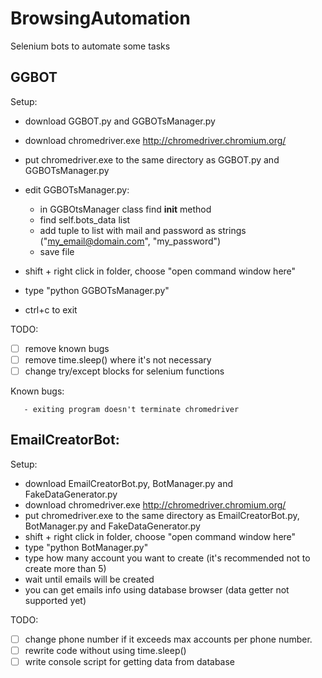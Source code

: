 # BrowsingAutomation
Selenium bots to automate some tasks

## GGBOT

  Setup:
  * download GGBOT.py and GGBOTsManager.py
  * download chromedriver.exe http://chromedriver.chromium.org/
  * put chromedriver.exe to the same directory as GGBOT.py and GGBOTsManager.py
  * edit GGBOTsManager.py:

      * in GGBOtsManager class find __init__ method
      * find self.bots_data list
      * add tuple to list with mail and password as strings ("my_email@domain.com", "my_password")
      * save file
  * shift + right click in folder, choose "open command window here"
  * type "python GGBOTsManager.py"
  * ctrl+c to exit
 
  TODO:
  - [ ] remove known bugs
  - [ ] remove time.sleep() where it's not necessary
  - [ ] change try/except blocks for selenium functions
  
  Known bugs:
  
       - exiting program doesn't terminate chromedriver


## EmailCreatorBot:
  Setup:
  * download EmailCreatorBot.py, BotManager.py and FakeDataGenerator.py 
  * download chromedriver.exe http://chromedriver.chromium.org/
  * put chromedriver.exe to the same directory as EmailCreatorBot.py, BotManager.py and FakeDataGenerator.py 
  * shift + right click in folder, choose "open command window here"
  * type "python BotManager.py"
  * type how many account you want to create (it's recommended not to create more than 5)
  * wait until emails will be created
  * you can get emails info using database browser (data getter not supported yet)
  
  TODO:
  - [ ] change phone number if it exceeds max accounts per phone number.
  - [ ] rewrite code without using time.sleep()
  - [ ] write console script for getting data from database
